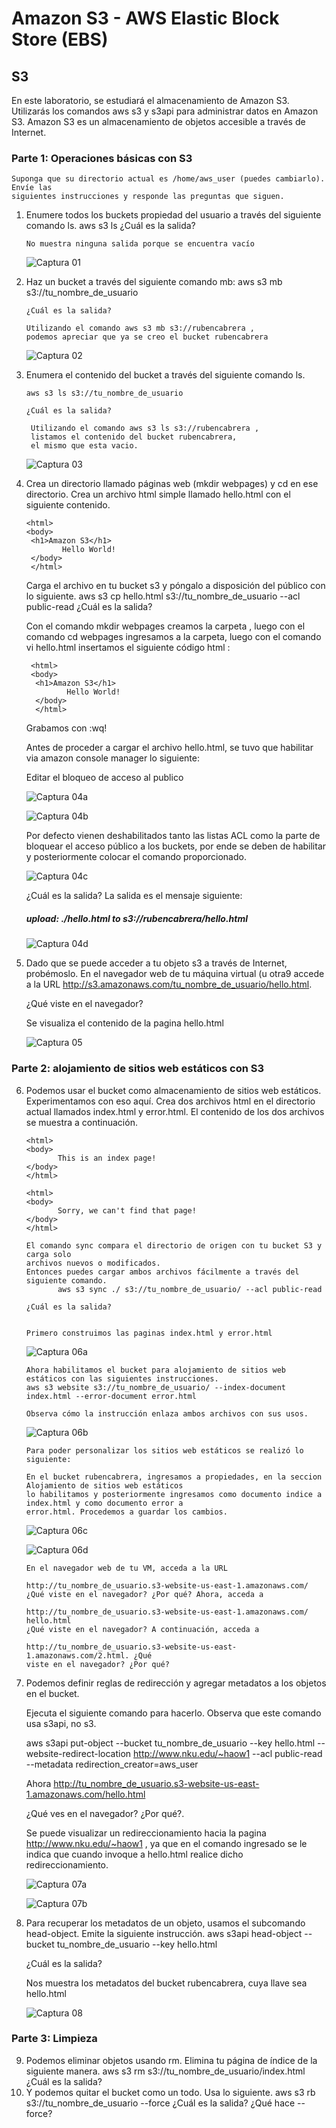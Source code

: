 # Amazon S3 - AWS Elastic Block Store (EBS)

## S3

En este laboratorio, se estudiará el almacenamiento de Amazon S3. Utilizarás los comandos
aws s3 y s3api para administrar datos en Amazon S3. Amazon S3 es un almacenamiento de
objetos accesible a través de Internet.

### Parte 1: Operaciones básicas con S3

    Suponga que su directorio actual es /home/aws_user (puedes cambiarlo). Envíe las
    siguientes instrucciones y responde las preguntas que siguen.

1. Enumere todos los buckets propiedad del usuario a través del siguiente comando ls.
aws s3 ls
¿Cuál es la salida?

       No muestra ninguna salida porque se encuentra vacío

      ![ Captura 01 ](https://github.com/Rcabrera1221/ruben-cabrera-tarea4/blob/main/capturas/uno.PNG)

2. Haz un bucket a través del siguiente comando mb: aws s3 mb s3://tu_nombre_de_usuario
       
       ¿Cuál es la salida?
       
       Utilizando el comando aws s3 mb s3://rubencabrera , 
       podemos apreciar que ya se creo el bucket rubencabrera
       
      ![ Captura 02 ](https://github.com/Rcabrera1221/ruben-cabrera-tarea4/blob/main/capturas/dos.PNG)

3. Enumera el contenido del bucket a través del siguiente comando ls.

       aws s3 ls s3://tu_nombre_de_usuario

       ¿Cuál es la salida?
       
        Utilizando el comando aws s3 ls s3://rubencabrera , 
        listamos el contenido del bucket rubencabrera, 
        el mismo que esta vacio.
        
      ![ Captura 03](https://github.com/Rcabrera1221/ruben-cabrera-tarea4/blob/main/capturas/tres.PNG)  
    
 4. Crea un directorio llamado páginas web (mkdir webpages) y cd en ese directorio.
    Crea un archivo html simple llamado hello.html con el siguiente contenido.
      ```
      <html>
      <body>
       <h1>Amazon S3</h1>
              Hello World!
       </body>
       </html>      
       ```
    Carga el archivo en tu bucket s3 y póngalo a disposición del público con lo siguiente.
    aws s3 cp hello.html s3://tu_nombre_de_usuario --acl public-read
    ¿Cuál es la salida?
    
    Con el comando mkdir webpages creamos la carpeta , luego con el comando cd webpages ingresamos
    a la carpeta, luego con el comando vi hello.html insertamos el siguiente código html :
    
     ```
      <html>
      <body>
       <h1>Amazon S3</h1>
              Hello World!
       </body>
       </html>      
       ```
       Grabamos con :wq!
       
       Antes de proceder a cargar el archivo hello.html, se tuvo que habilitar via amazon console manager
       lo siguiente: 
       
       Editar el bloqueo de acceso al publico
       
       
       ![ Captura 04a](https://github.com/Rcabrera1221/ruben-cabrera-tarea4/blob/main/capturas/cuatroa.PNG) 
       
       ![ Captura 04b](https://github.com/Rcabrera1221/ruben-cabrera-tarea4/blob/main/capturas/cuatrob.PNG) 
       
       Por defecto vienen deshabilitados tanto las listas ACL como la parte de bloquear el acceso público 
       a los buckets, por ende se deben de habilitar y posteriormente colocar el comando proporcionado.

       
       ![ Captura 04c](https://github.com/Rcabrera1221/ruben-cabrera-tarea4/blob/main/capturas/cuatroc.PNG) 
       
       ¿Cuál es la salida?
       La salida es el mensaje siguiente:  
       
       ##### upload: ./hello.html to s3://rubencabrera/hello.html

       ![ Captura 04d](https://github.com/Rcabrera1221/ruben-cabrera-tarea4/blob/main/capturas/cuatrod.PNG)
    
    
    
 5. Dado que se puede acceder a tu objeto s3 a través de Internet, probémoslo. En el
    navegador web de tu máquina virtual (u otra9 accede a la URL
    http://s3.amazonaws.com/tu_nombre_de_usuario/hello.html. 
    
    ¿Qué viste en el navegador?
    
    Se visualiza el contenido de la pagina hello.html
    
    ![ Captura 05](https://github.com/Rcabrera1221/ruben-cabrera-tarea4/blob/main/capturas/cinco.PNG)
    
### Parte 2: alojamiento de sitios web estáticos con S3 

6. Podemos usar el bucket como almacenamiento de sitios web estáticos.
   Experimentamos con eso aquí. Crea dos archivos html en el directorio actual
   llamados index.html y error.html. El contenido de los dos archivos se muestra a continuación.
       
       <html>
       <body>
              This is an index page!
       </body>
       </html>
       
       <html>
       <body>
              Sorry, we can't find that page!
       </body>
       </html> 
       
       El comando sync compara el directorio de origen con tu bucket S3 y carga solo
       archivos nuevos o modificados. 
       Entonces puedes cargar ambos archivos fácilmente a través del siguiente comando.
              aws s3 sync ./ s3://tu_nombre_de_usuario/ --acl public-read

       ¿Cuál es la salida? 
       
       
       Primero construimos las paginas index.html y error.html
       
      ![ Captura 06a](https://github.com/Rcabrera1221/ruben-cabrera-tarea4/blob/main/capturas/seisa.PNG)
       
       Ahora habilitamos el bucket para alojamiento de sitios web estáticos con las siguientes instrucciones.
       aws s3 website s3://tu_nombre_de_usuario/ --index-document index.html --error-document error.html

       Observa cómo la instrucción enlaza ambos archivos con sus usos. 
       
      ![ Captura 06b](https://github.com/Rcabrera1221/ruben-cabrera-tarea4/blob/main/capturas/seisb.PNG)
       
       
       Para poder personalizar los sitios web estáticos se realizó lo siguiente:
       
       En el bucket rubencabrera, ingresamos a propiedades, en la seccion Alojamiento de sitios web estáticos
       lo habilitamos y posteriormente ingresamos como documento indice a index.html y como documento error a
       error.html. Procedemos a guardar los cambios.
       
      ![ Captura 06c](https://github.com/Rcabrera1221/ruben-cabrera-tarea4/blob/main/capturas/seisc.PNG)
   
      ![ Captura 06d](https://github.com/Rcabrera1221/ruben-cabrera-tarea4/blob/main/capturas/seisd.PNG)

       
       
       En el navegador web de tu VM, acceda a la URL

       http://tu_nombre_de_usuario.s3-website-us-east-1.amazonaws.com/
       ¿Qué viste en el navegador? ¿Por qué? Ahora, acceda a
       
       http://tu_nombre_de_usuario.s3-website-us-east-1.amazonaws.com/ hello.html
       ¿Qué viste en el navegador? A continuación, acceda a

       http://tu_nombre_de_usuario.s3-website-us-east-1.amazonaws.com/2.html. ¿Qué
       viste en el navegador? ¿Por qué?

7. Podemos definir reglas de redirección y agregar metadatos a los objetos en el bucket. 

    Ejecuta el siguiente comando para hacerlo. Observa que este comando usa s3api, no s3.
    
    aws s3api put-object --bucket tu_nombre_de_usuario --key hello.html --website-redirect-location http://www.nku.edu/~haow1 --acl public-read
    --metadata redirection_creator=aws_user

    Ahora http://tu_nombre_de_usuario.s3-website-us-east-1.amazonaws.com/hello.html
    
    ¿Qué ves en el navegador? ¿Por qué?.
    
    Se puede visualizar un redireccionamiento hacia la pagina http://www.nku.edu/~haow1 , ya que en el comando ingresado se le indica que
    cuando invoque a hello.html realice dicho redireccionamiento.
    
    
   ![ Captura 07a](https://github.com/Rcabrera1221/ruben-cabrera-tarea4/blob/main/capturas/sietea.PNG)
     
   ![ Captura 07b](https://github.com/Rcabrera1221/ruben-cabrera-tarea4/blob/main/capturas/sieteb.PNG)
   
8. Para recuperar los metadatos de un objeto, usamos el subcomando head-object. Emite la siguiente instrucción.
    aws s3api head-object --bucket tu_nombre_de_usuario --key hello.html

    ¿Cuál es la salida?
    
    Nos muestra los metadatos del bucket rubencabrera, cuya llave sea hello.html
    
    ![ Captura 08](https://github.com/Rcabrera1221/ruben-cabrera-tarea4/blob/main/capturas/ocho.PNG)
    

### Parte 3: Limpieza
9. Podemos eliminar objetos usando rm. Elimina tu página de índice de la siguiente
manera.
aws s3 rm s3://tu_nombre_de_usuario/index.html
¿Cuál es la salida?
10. Y podemos quitar el bucket como un todo. Usa lo siguiente.
aws s3 rb s3://tu_nombre_de_usuario --force
¿Cuál es la salida? ¿Qué hace --force?

  
  


    
    
